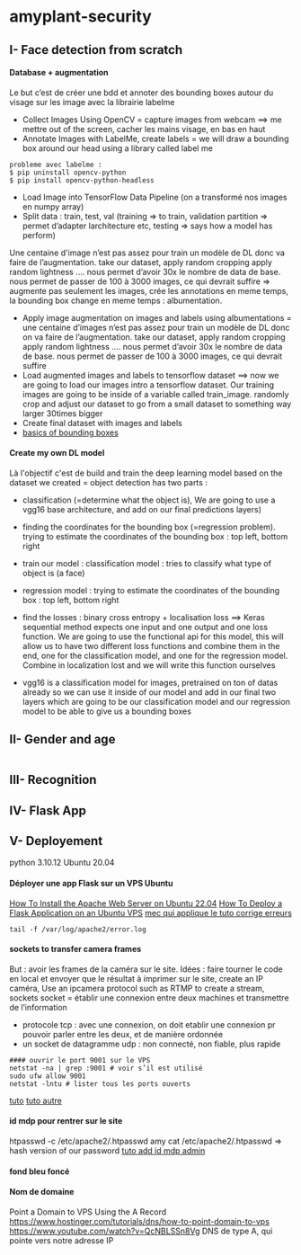 # amyplant-security

## I- Face detection from scratch
#### Database + augmentation
Le but c’est de créer une bdd et annoter des bounding boxes autour du visage sur les image avec la librairie labelme

- Collect Images Using OpenCV = capture images from webcam ==> me mettre out of the screen, cacher les mains visage, en bas en haut
- Annotate Images with LabelMe, create labels = we will draw a bounding box around our head using a library called label me
```
probleme avec labelme : 
$ pip uninstall opencv-python
$ pip install opencv-python-headless
```
- Load Image into TensorFlow Data Pipeline (on a transformé nos images en numpy array)
- Split data : train, test, val (training ⇒ to train, validation partition ⇒ permet d’adapter larchitecture etc, testing ⇒ says how a model has perform)

Une centaine d'image n’est pas assez pour train un modèle de DL donc va faire de l’augmentation. take our dataset, apply random cropping apply random lightness …. nous permet d’avoir 30x le nombre de data de base. nous permet de passer de 100 à 3000 images, ce qui devrait suffire ⇒ augmente pas seulement les images, crée les annotations en meme temps, la bounding box change en meme temps : albumentation.

- Apply image augmentation on images and labels using albumentations = une centaine d’images n’est pas assez pour train un modèle de DL donc on va faire de l’augmentation. take our dataset, apply random cropping apply random lightness …. nous permet d’avoir 30x le nombre de data de base. nous permet de passer de 100 à 3000 images, ce qui devrait suffire
- Load augmented images and labels to tensorflow dataset ==> now we are going to load our images intro a tensorflow dataset. Our training images are going to be inside of a variable called train_image.  randomly crop and adjust our dataset to go from a small dataset to something way larger 30times bigger
- Create final dataset with images and labels
- [basics of bounding boxes](https://medium.com/analytics-vidhya/basics-of-bounding-boxes-94e583b5e16c)

#### Create my own DL model

Là l'objectif c'est de build and train the deep learning model based on the dataset we created = object detection has two parts :  
- classification (=determine what the object is), We are going to use a vgg16 base architecture, and add on our final predictions layers)
- finding the coordinates for the bounding box (=regression problem).  trying to estimate the coordinates of the bounding box : top left, bottom right

- train our model : classification model : tries to classify what type of object is (a face)
- regression model : trying to estimate the coordinates of the bounding box : top left, bottom right
- find the losses : binary cross entropy + localisation loss ==> Keras sequential method expects one input and one output and one loss function. We are going to use the functional api for this model, this will allow us to have two different loss functions and combine them in the end, one for the classification model, and one for the regression model. Combine in localization lost and we will write this function ourselves
- vgg16 is a classification model for images, pretrained on ton of datas already so we can use it inside of our model and add in our final two layers which are going to be our classification model and our regression model to be able to give us a bounding boxes

## II- Gender and age

```

```

## III- Recognition

## IV- Flask App
## V- Deployement

python 3.10.12
Ubuntu 20.04

#### Déployer une app Flask sur un VPS Ubuntu 
[How To Install the Apache Web Server on Ubuntu 22.04](https://www.digitalocean.com/community/tutorials/how-to-install-the-apache-web-server-on-ubuntu-22-04#step-3-checking-your-web-server)
[How To Deploy a Flask Application on an Ubuntu VPS](https://www.digitalocean.com/community/tutorials/how-to-deploy-a-flask-application-on-an-ubuntu-vps)
[mec qui applique le tuto corrige erreurs](https://www.digitalocean.com/community/tutorials/how-to-deploy-a-flask-application-on-an-ubuntu-vps)
```
tail -f /var/log/apache2/error.log
```

#### sockets to transfer camera frames
But : avoir les frames de la caméra sur le site. Idées : faire tourner le code en local et envoyer que le résultat à imprimer sur le site, create an IP caméra, Use an ipcamera protocol such as RTMP to create a stream, sockets
socket = établir une connexion entre deux machines et transmettre de l’information
- protocole tcp : avec une connexion, on doit etablir une connexion pr pouvoir parler entre les deux, et de manière ordonnée
- un socket de datagramme udp : non connecté, non fiable, plus rapide
```
#### ouvrir le port 9001 sur le VPS
netstat -na | grep :9001 # voir s’il est utilisé
sudo ufw allow 9001
netstat -lntu # lister tous les ports ouverts
```
[tuto](https://www.youtube.com/watch?v=MfIwhxBQAp0)
[tuto autre](https://www.youtube.com/watch?v=Lbfe3-v7yE0)

#### id mdp pour rentrer sur le site
htpasswd -c /etc/apache2/.htpasswd amy
cat /etc/apache2/.htpasswd ⇒ hash version of our password
[tuto add id mdp admin](https://tonyteaches.tech/basic-authentication/)

#### fond bleu foncé

#### Nom de domaine 
Point a Domain to VPS Using the A Record
https://www.hostinger.com/tutorials/dns/how-to-point-domain-to-vps
https://www.youtube.com/watch?v=QcNBLSSn8Vg
DNS de type A, qui pointe vers notre adresse IP 

